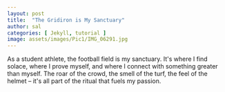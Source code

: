 ```yaml
---
layout: post
title:  "The Gridiron is My Sanctuary"
author: sal
categories: [ Jekyll, tutorial ]
image: assets/images/Pic1/IMG_06291.jpg
---
```

As a student athlete, the football field is my sanctuary. It's where I find solace, where I prove myself, and where I connect with something greater than myself. The roar of the crowd, the smell of the turf, the feel of the helmet – it's all part of the ritual that fuels my passion.
